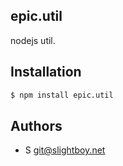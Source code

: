 ## epic.util
  
  nodejs util.

## Installation

```bash
$ npm install epic.util
```

## Authors

 - S <git@slightboy.net>